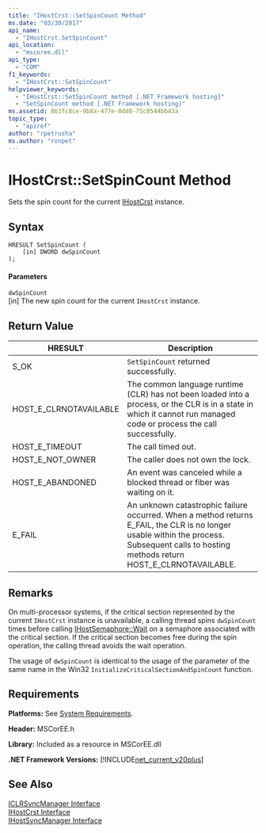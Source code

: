 ```yaml
---
title: "IHostCrst::SetSpinCount Method"
ms.date: "03/30/2017"
api_name: 
  - "IHostCrst.SetSpinCount"
api_location: 
  - "mscoree.dll"
api_type: 
  - "COM"
f1_keywords: 
  - "IHostCrst::SetSpinCount"
helpviewer_keywords: 
  - "IHostCrst::SetSpinCount method [.NET Framework hosting]"
  - "SetSpinCount method [.NET Framework hosting]"
ms.assetid: 863fc8ce-9b8a-477e-8dd8-75c8544bb43a
topic_type: 
  - "apiref"
author: "rpetrusha"
ms.author: "ronpet"
---
```

# IHostCrst::SetSpinCount Method
Sets the spin count for the current [IHostCrst](../../../../docs/framework/unmanaged-api/hosting/ihostcrst-interface.md) instance.  
  
## Syntax  
  
```  
HRESULT SetSpinCount (  
    [in] DWORD dwSpinCount  
);  
```  
  
#### Parameters  
 `dwSpinCount`  
 [in] The new spin count for the current `IHostCrst` instance.  
  
## Return Value  
  
|HRESULT|Description|  
|-------------|-----------------|  
|S_OK|`SetSpinCount` returned successfully.|  
|HOST_E_CLRNOTAVAILABLE|The common language runtime (CLR) has not been loaded into a process, or the CLR is in a state in which it cannot run managed code or process the call successfully.|  
|HOST_E_TIMEOUT|The call timed out.|  
|HOST_E_NOT_OWNER|The caller does not own the lock.|  
|HOST_E_ABANDONED|An event was canceled while a blocked thread or fiber was waiting on it.|  
|E_FAIL|An unknown catastrophic failure occurred. When a method returns E_FAIL, the CLR is no longer usable within the process. Subsequent calls to hosting methods return HOST_E_CLRNOTAVAILABLE.|  
  
## Remarks  
 On multi-processor systems, if the critical section represented by the current `IHostCrst` instance is unavailable, a calling thread spins `dwSpinCount` times before calling [IHostSemaphore::Wait](../../../../docs/framework/unmanaged-api/hosting/ihostsemaphore-wait-method.md) on a semaphore associated with the critical section. If the critical section becomes free during the spin operation, the calling thread avoids the wait operation.  
  
 The usage of `dwSpinCount` is identical to the usage of the parameter of the same name in the Win32 `InitializeCriticalSectionAndSpinCount` function.  
  
## Requirements  
 **Platforms:** See [System Requirements](../../../../docs/framework/get-started/system-requirements.md).  
  
 **Header:** MSCorEE.h  
  
 **Library:** Included as a resource in MSCorEE.dll  
  
 **.NET Framework Versions:** [!INCLUDE[net_current_v20plus](../../../../includes/net-current-v20plus-md.md)]  
  
## See Also  
 [ICLRSyncManager Interface](../../../../docs/framework/unmanaged-api/hosting/iclrsyncmanager-interface.md)  
 [IHostCrst Interface](../../../../docs/framework/unmanaged-api/hosting/ihostcrst-interface.md)  
 [IHostSyncManager Interface](../../../../docs/framework/unmanaged-api/hosting/ihostsyncmanager-interface.md)
